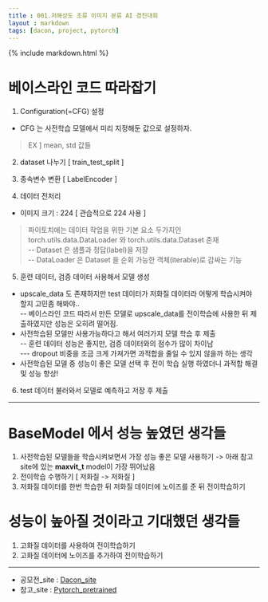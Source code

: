 ```yaml
---
title : 001.저해상도 조류 이미지 분류 AI 경진대회
layout : markdown
tags: [dacon, project, pytorch]
---
```


{% include markdown.html %}

# 베이스라인 코드 따라잡기

1. Configuration(=CFG) 설정  
  - CFG 는 사전학습 모델에서 미리 지정해둔 값으로 설정하자.
  > EX ] mean, std 값들

2. dataset 나누기 [ train_test_split ]  

3. 종속변수 변환 [ LabelEncoder ]  

4. 데이터 전처리
  - 이미지 크기 : 224 [ 관습적으로 224 사용 ]
  > 파이토치에는 데이터 작업을 위한 기본 요소 두가지인 torch.utils.data.DataLoader 와 torch.utils.data.Dataset 존재    
  -- Dataset 은 샘플과 정답(label)을 저장    
  -- DataLoader 은 Dataset 을 순회 가능한 객체(iterable)로 감싸는 기능  


5. 훈련 데이터, 검증 데이터 사용해서 모델 생성
  - upscale_data 도 존재하지만 test 데이터가 저화질 데이터라 어떻게 학습시켜야 할지 고민좀 해봐야..  
  -- 베이스라인 코드 따라서 만든 모델로 upscale_data를 전이학습에 사용한 뒤 제출하였지만 성능은 오히려 떨어짐.  
  - 사전학습된 모델만 사용가능하다고 해서 여러가지 모델 학습 후 제출  
  -- 훈련 데이터 성능은 좋지만, 검증 데이터와의 점수가 많이 차이남  
  --- dropout 비중을 조금 크게 가져가면 과적합을 줄일 수 있지 않을까 하는 생각    
  - 사전학습된 모델 중 성능이 좋은 모델 선택 후 전이 학습 실행 하였더니 과적합 해결 및 성능 향상!

6. test 데이터 불러와서 모델로 예측하고 저장 후 제출

---

# BaseModel 에서 성능 높였던 생각들
  1. 사전학습된 모델들을 학습시켜보면서 가장 성능 좋은 모델 사용하기 -> 아래 참고 site에 있는 **maxvit_t** model이 가장 뛰어났음
  2. 전이학습 수행하기 [ 저화질 -> 저화질 ]
  3. 저화질 데이터를 한번 학습한 뒤 저화질 데이터에 노이즈를 준 뒤 전이학습하기

# 성능이 높아질 것이라고 기대했던 생각들
  1. 고화질 데이터를 사용하여 전이학습하기
  2. 고화질 데이터에 노이즈를 추가하여 전이학습하기

---

- 공모전_site : [Dacon_site](https://dacon.io/competitions/official/236251/overview/description)
- 참고_site : [Pytorch_pretrained](https://pytorch.org/vision/stable/models.html)
